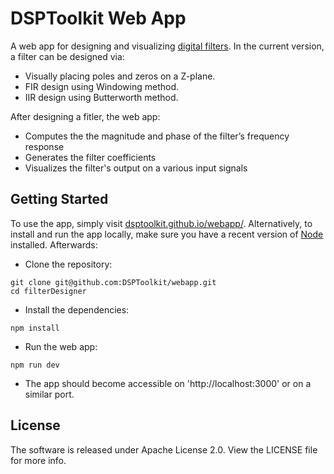 # DSPToolkit Web App
A web app for designing and visualizing [digital filters](https://en.wikipedia.org/wiki/Digital_filter).
In the current version, a filter can be designed via:
- Visually placing poles and zeros on a Z-plane.
- FIR design using Windowing method.
- IIR design using Butterworth method.

After designing a fitler, the web app:
- Computes the the magnitude and phase of the filter’s frequency response
- Generates the filter coefficients
- Visualizes the filter's output on a various input signals

## Getting Started
To use the app, simply visit [dsptoolkit.github.io/webapp/](https://dsptoolkit.github.io/webapp/).
Alternatively, to install and run the app locally, make sure you have a recent version of [Node](https://nodejs.org/en) installed.
Afterwards:

- Clone the repository:
```shell
git clone git@github.com:DSPToolkit/webapp.git
cd filterDesigner
```
- Install the dependencies:
```shell
npm install
```
- Run the web app:
```shell
npm run dev
```
- The app should become accessible on 'http://localhost:3000' or on a similar port.

<!-- ## Demo
The following video shows the design of a low-pass filter:
![](https://raw.githubusercontent.com/alavifazel/demo/refs/heads/main/animation-smaller.gif) -->

## License
The software is released under Apache License 2.0. View the LICENSE file for more info.
